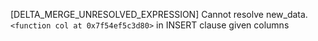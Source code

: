 [DELTA_MERGE_UNRESOLVED_EXPRESSION] Cannot resolve new_data.`<function col at 0x7f54ef5c3d80>` in INSERT clause given columns 
